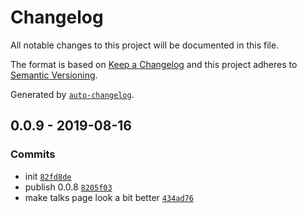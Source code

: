 # Changelog

All notable changes to this project will be documented in this file.

The format is based on [Keep a Changelog](https://keepachangelog.com/en/1.0.0/)
and this project adheres to [Semantic Versioning](https://semver.org/spec/v2.0.0.html).

Generated by [`auto-changelog`](https://github.com/CookPete/auto-changelog).

## 0.0.9 - 2019-08-16

### Commits

- init [`82fd8de`](https://github.com/sw-yx/gatsby-theme-dev-blog/commit/82fd8de086cb29189fda701d9a509a1df10c631f)
- publish 0.0.8 [`8205f03`](https://github.com/sw-yx/gatsby-theme-dev-blog/commit/8205f03d1574140c7b01ce2f70ba5d0bd25c45d2)
- make talks page look a bit better [`434ad76`](https://github.com/sw-yx/gatsby-theme-dev-blog/commit/434ad7665dd84ff9b7091fd82a0a307cac82c67f)
